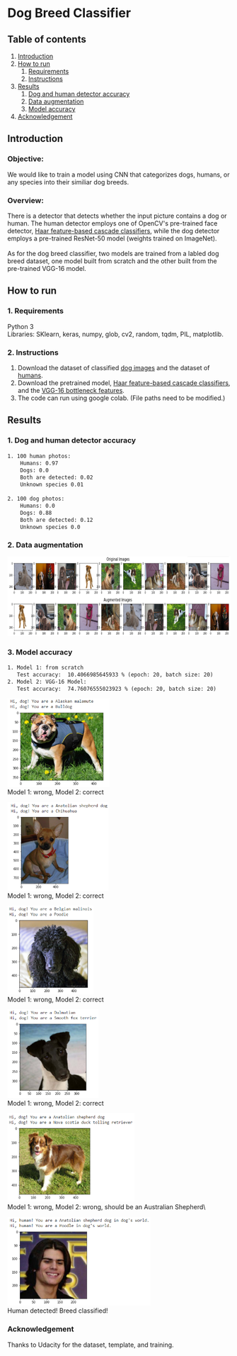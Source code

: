# Dog Breed Classifier

## Table of contents
1. [Introduction](#Introduction)
2. [How to run](#Howtorun)
    1. [Requirements](#Requirements)
    2. [Instructions](#Instructions)
3. [Results](#Results)
    1. [Dog and human detector accuracy](#Dogandhumandetectoraccuracy)
    2. [Data augmentation](#DataAugmentation)
    3. [Model accuracy](#ModelAccuracy)
4. [Acknowledgement](#Acknowledgement)

<a name="Introduction"></a>
## Introduction

### Objective:
  We would like to train a model using CNN that categorizes dogs, humans, or any species into their similiar dog breeds. 

### Overview:
  There is a detector that detects whether the input picture contains a dog or human. The human detector employs one of OpenCV's pre-trained face detector, [Haar feature-based cascade classifiers](http://docs.opencv.org/trunk/d7/d8b/tutorial_py_face_detection.html), while the dog detector employs a pre-trained ResNet-50 model (weights trained on ImageNet).\
  \
  As for the dog breed classifier, two models are trained from a labled dog breed dataset, one model built from scratch and the other built from the pre-trained VGG-16 model.

<a name="Howtorun"></a>
## How to run

<a name="Requirements"></a>
### 1. Requirements

Python 3\
Libraries: SKlearn, keras, numpy, glob, cv2, random, tqdm, PIL, matplotlib.




<a name="Instructions"></a>
### 2. Instructions

  1.	Download the dataset of classified [dog images](https://s3-us-west-1.amazonaws.com/udacity-aind/dog-project/dogImages.zip) and the dataset of [humans](https://s3-us-west-1.amazonaws.com/udacity-aind/dog-project/lfw.zip).
  2.  Download the pretrained model, [Haar feature-based cascade classifiers](https://github.com/opencv/opencv/tree/master/data/haarcascades), and the [VGG-16 bottleneck features](https://s3-us-west-1.amazonaws.com/udacity-aind/dog-project/DogVGG16Data.npz).
  3.  The code can run using google colab. (File paths need to be modified.)

<a name="Results"></a>
## Results

<a name="Dogandhumandetectoraccuracy"></a>
### 1. Dog and human detector accuracy
    1. 100 human photos:
        Humans: 0.97
        Dogs: 0.0
        Both are detected: 0.02
        Unknown species 0.01
        
    2. 100 dog photos:
        Humans: 0.0
        Dogs: 0.88
        Both are detected: 0.12
        Unknown species 0.0
 
<a name="DataAugmentation"></a>
### 2. Data augmentation

<img src="image/data_augmentation.png" height="180" alt="data_augmentation"/>

<a name="ModelAccuracy"></a>
### 3. Model accuracy

    1. Model 1: from scratch
       Test accuracy:  10.4066985645933 % (epoch: 20, batch size: 20)
    2. Model 2: VGG-16 Model:
       Test accuracy:  74.76076555023923 % (epoch: 20, batch size: 20)
       

<img src="image/bulldog_result.png" height="200" alt="bulldog_result"/> \
Model 1: wrong, Model 2: correct

<img src="image/chihuahua_result.png" height="200" alt="chihuahua_result"/> \
Model 1: wrong, Model 2: correct

<img src="image/poodle_result.png" height="200" alt="poodle_result"/> \
Model 1: wrong, Model 2: correct

<img src="image/smooth_fox_terrier_result.png" height="200" alt="smooth_fox_terrier_result"/> \
Model 1: wrong, Model 2: correct

<img src="image/australian_shepherd_result.png" height="200" alt="australian_shepherd_result"/> \
Model 1: wrong, Model 2: wrong, should be an Australian Shepherd\

<img src="image/human_result.png" height="200" alt="human_result"/>\
Human detected! Breed classified!


<a name="Acknowledgement"></a>
### Acknowledgement
Thanks to Udacity for the dataset, template, and training.
